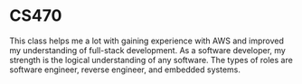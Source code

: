 # CS470
This class helps me a lot with gaining experience with AWS and improved my understanding of full-stack development.
As a software developer, my strength is the logical understanding of any software.
The types of roles are software engineer, reverse engineer, and embedded systems.
